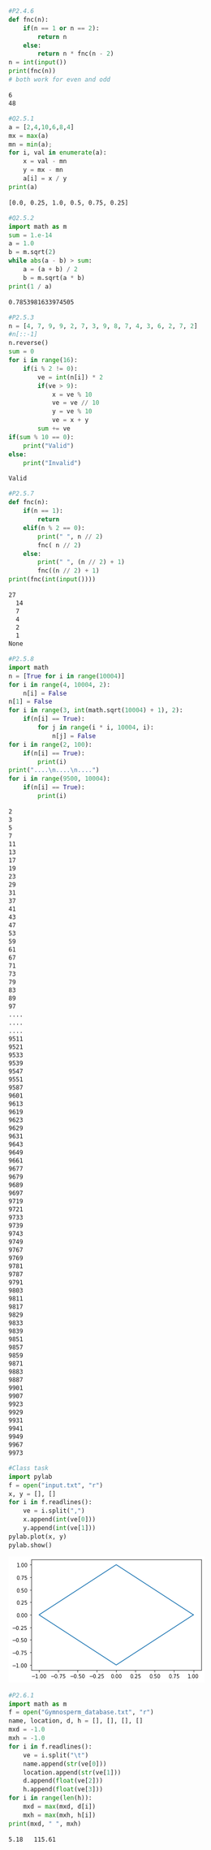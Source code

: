

```python
#P2.4.6
def fnc(n):
    if(n == 1 or n == 2):
        return n
    else:
        return n * fnc(n - 2)
n = int(input())
print(fnc(n))
# both work for even and odd
```

    6
    48



```python
#Q2.5.1
a = [2,4,10,6,8,4]
mx = max(a)
mn = min(a);
for i, val in enumerate(a):
    x = val - mn
    y = mx - mn
    a[i] = x / y
print(a)

```

    [0.0, 0.25, 1.0, 0.5, 0.75, 0.25]



```python
#Q2.5.2
import math as m
sum = 1.e-14
a = 1.0
b = m.sqrt(2)
while abs(a - b) > sum:
    a = (a + b) / 2
    b = m.sqrt(a * b)
print(1 / a)
```

    0.7853981633974505



```python
#P2.5.3
n = [4, 7, 9, 9, 2, 7, 3, 9, 8, 7, 4, 3, 6, 2, 7, 2]
#n[::-1]
n.reverse()
sum = 0
for i in range(16):
    if(i % 2 != 0):
        ve = int(n[i]) * 2
        if(ve > 9):
            x = ve % 10
            ve = ve // 10
            y = ve % 10
            ve = x + y
        sum += ve
if(sum % 10 == 0):
    print("Valid")
else:
    print("Invalid")
```

    Valid



```python
#P2.5.7
def fnc(n):
    if(n == 1):
        return
    elif(n % 2 == 0):
        print(" ", n // 2)
        fnc( n // 2)
    else:
        print(" ", (n // 2) + 1)
        fnc((n // 2) + 1)
print(fnc(int(input())))
```

    27
      14
      7
      4
      2
      1
    None



```python
#P2.5.8
import math
n = [True for i in range(10004)]
for i in range(4, 10004, 2):
    n[i] = False
n[1] = False
for i in range(3, int(math.sqrt(10004) + 1), 2):
    if(n[i] == True):
        for j in range(i * i, 10004, i):
            n[j] = False
for i in range(2, 100):
    if(n[i] == True):
        print(i)
print("....\n....\n....")
for i in range(9500, 10004):
    if(n[i] == True):
        print(i)
```

    2
    3
    5
    7
    11
    13
    17
    19
    23
    29
    31
    37
    41
    43
    47
    53
    59
    61
    67
    71
    73
    79
    83
    89
    97
    ....
    ....
    ....
    9511
    9521
    9533
    9539
    9547
    9551
    9587
    9601
    9613
    9619
    9623
    9629
    9631
    9643
    9649
    9661
    9677
    9679
    9689
    9697
    9719
    9721
    9733
    9739
    9743
    9749
    9767
    9769
    9781
    9787
    9791
    9803
    9811
    9817
    9829
    9833
    9839
    9851
    9857
    9859
    9871
    9883
    9887
    9901
    9907
    9923
    9929
    9931
    9941
    9949
    9967
    9973



```python
#Class task
import pylab
f = open("input.txt", "r")
x, y = [], []
for i in f.readlines():
    ve = i.split(",")
    x.append(int(ve[0]))
    y.append(int(ve[1]))
pylab.plot(x, y)
pylab.show()
```


![png](output_6_0.png)



```python
#P2.6.1
import math as m
f = open("Gymnosperm_database.txt", "r")
name, location, d, h = [], [], [], []
mxd = -1.0
mxh = -1.0
for i in f.readlines():
    ve = i.split("\t")
    name.append(str(ve[0]))
    location.append(str(ve[1]))
    d.append(float(ve[2]))
    h.append(float(ve[3]))
for i in range(len(h)):
    mxd = max(mxd, d[i])
    mxh = max(mxh, h[i])
print(mxd, " ", mxh)
```

    5.18   115.61
